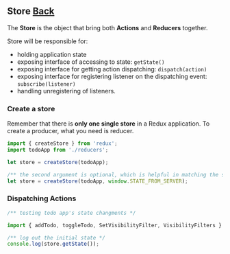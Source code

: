 ## Store [Back](./../react_redux.md)

The **Store** is the object that bring both **Actions** and **Reducers** together.

Store will be responsible for:

- holding application state
- exposing interface of accessing to state: `getState()`
- exposing interface for getting action dispatching: `dispatch(action)`
- exposing interface for registering listener on the dispatching event: `subscribe(listener)`
- handling unregistering of listeners.

### Create a store

Remember that there is **only one single store** in a Redux application. To create a producer, what you need is reducer.

```js
import { createStore } from 'redux';
import todoApp from './reducers';

let store = createStore(todoApp);

/** the second argument is optional, which is helpful in matching the state of the client to the state of the server. */
let store = createStore(todoApp, window.STATE_FROM_SERVER);
```

### Dispatching Actions

```js
/** testing todo app's state changments */

import { addTodo, toggleTodo, SetVisibilityFilter, VisibilityFilters } from './actions';

/** log out the initial state */
console.log(store.getState());

```
